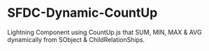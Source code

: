 # SFDC-Dynamic-CountUp
Lightning Component using CountUp.js that SUM, MIN, MAX &amp; AVG dynamically from SObject &amp; ChildRelationShips.
